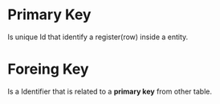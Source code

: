 # Primary Key
Is unique Id that identify a register(row) inside a entity.

# Foreing Key
Is a Identifier that is related to a **primary key** from other table.